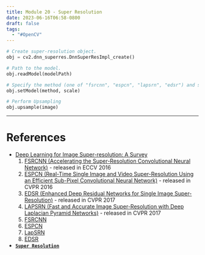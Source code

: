 ```yaml
---
title: Module 20 - Super Resolution
date: 2023-06-16T06:58-0800
draft: false
tags:
  - "#OpenCV"
---
```


```Python
# Create super-resolution object.
obj = cv2.dnn_superres.DnnSuperResImpl_create()

# Path to the model.
obj.readModel(modelPath)

# Specify the method (one of "fsrcnn", "espcn", "lapsrn", "edsr") and scale.
obj.setModel(method, scale)

# Perform Upsampling
obj.upsample(image)
```

---
# References

- [Deep Learning for Image Super-resolution: A Survey](https://arxiv.org/pdf/1902.06068.pdf)
    1. [FSRCNN (Accelerating the Super-Resolution Convolutional Neural Network)](https://arxiv.org/pdf/1608.00367.pdf) - released in ECCV 2016
    2. [ESPCN (Real-Time Single Image and Video Super-Resolution Using an Efficient Sub-Pixel Convolutional Neural Network)](https://arxiv.org/pdf/1609.05158.pdf) - released in CVPR 2016
    4. [EDSR (Enhanced Deep Residual Networks for Single Image Super-Resolution)](https://arxiv.org/pdf/1707.02921.pdf) - released in CVPR 2017 
    3. [LAPSRN (Fast and Accurate Image Super-Resolution with Deep Laplacian Pyramid Networks)](https://arxiv.org/pdf/1710.01992.pdf) - released in CVPR 2017
    1. [FSRCNN](https://github.com/Saafke/FSRCNN_Tensorflow/tree/master/models)
    2. [ESPCN](https://github.com/fannymonori/TF-ESPCN/tree/master/export)
    3. [LapSRN](https://github.com/fannymonori/TF-LapSRN/tree/master/export)
    4. [EDSR](https://github.com/Saafke/EDSR_Tensorflow/tree/master/models)
- [**`Super Resolution`**](https://docs.opencv.org/4.5.3/d9/de0/group__dnn__superres.html)
